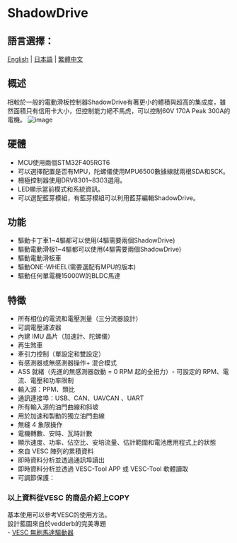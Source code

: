 # ShadowDrive 
## 語言選擇：
[English](https://github.com/Knockoi/E-Stick/blob/main/README.md) | [日本語](https://github.com/Knockoi/E-Stick/blob/main/ReadmeCN.md) | [繁體中文](https://github.com/Knockoi/E-Stick/blob/main/ReadmeTC.md)
  
## 概述  
相較於一般的電動滑板控制器ShadowDrive有著更小的體積與超高的集成度，雖然面積只有信用卡大小，但控制能力絕不馬虎，可以控制60V 170A Peak 300A的電機。
  ![image]()
  
## 硬體  
- MCU使用兩個STM32F405RGT6
- 可以選擇配置是否有MPU，陀螺儀使用MPU6500數據線就兩根SDA和SCK。
- 柵極控制器使用DRV8301~8303選用。
- LED顯示當前模式和系統資訊。
- 可以選配藍芽模組，有藍芽模組可以利用藍芽編輯ShadowDrive。

## 功能  
- 驅動卡丁車1~4驅都可以使用(4驅需要兩個ShadowDrive)
- 驅動電動滑板1~4驅都可以使用(4驅需要兩個ShadowDrive)
- 驅動電動滑板車
- 驅動ONE-WHEEL(需要選配有MPU的版本)
- 驅動任何單電機15000W的BLDC馬達
  
## 特徵
- 所有相位的電流和電壓測量（三分流器設計）
- 可調電壓濾波器
- 內建 IMU 晶片（加速計、陀螺儀）
- 再生煞車
- 牽引力控制（單設定和雙設定）
- 有感測器或無感測器操作+ 混合模式
- ASS 就緒（先進的無感測器啟動 = 0 RPM 起的全扭力）-
可設定的 RPM、電流、電壓和功率限制
- 輸入源：PPM、類比
- 通訊連接埠：USB、CAN、UAVCAN 、UART
- 所有輸入源的油門曲線和斜坡
- 用於加速和製動的獨立油門曲線
- 無縫 4 象限操作
- 電機轉數、安時、瓦時計數
- 顯示速度、功率、佔空比、安培流量、估計範圍和電池應用程式上的狀態
- 來自 VESC 陣列的累積資料
- 即時資料分析並透過通訊埠讀出
- 即時資料分析並透過 VESC-Tool APP 或 VESC-Tool 軟體讀取
- 可調節保護：
### 以上資料從VESC 的商品介紹上COPY

  基本使用可以參考VESC的使用方法。  
  設計藍圖來自於vedderb的完美專題  
     - [VESC 無刷馬達驅動器](https://github.com/vedderb/bldc)



